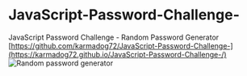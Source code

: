 # JavaScript-Password-Challenge-
JavaScript Password Challenge - Random Password Generator 
[https://github.com/karmadog72/JavaScript-Password-Challenge-](https://karmadog72.github.io/JavaScript-Password-Challenge-/)
![Random password generator](https://user-images.githubusercontent.com/89046934/134972272-93b20ebe-3db6-4307-ab56-181b081f3cc5.PNG)
